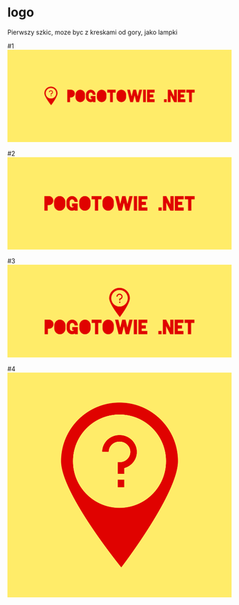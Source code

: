 # logo
Pierwszy szkic, moze byc z kreskami od gory, jako lampki

#1
![1/cover.png](1/cover.png)

#2
![2/cover.png](2/cover.png)

#3
![3/cover.png](3/cover.png)

#4
![4/default.png](4/default.png)

